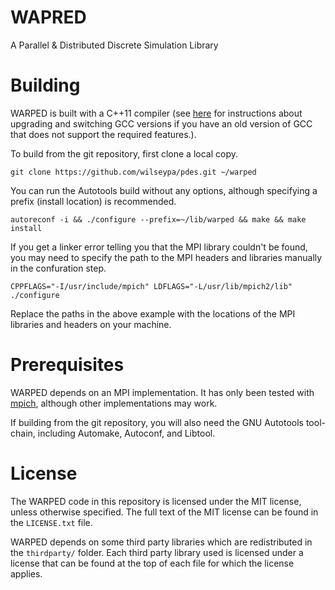 # WAPRED
A Parallel & Distributed Discrete Simulation Library

# Building

WARPED is built with a C++11 compiler (see [here](http://lektiondestages.blogspot.de/2013/05/installing-and-switching-gccg-versions.html) for instructions about upgrading and switching GCC versions if you have an old version of GCC that does not support the required features.).  

To build from the git repository, first clone a local copy.

	git clone https://github.com/wilseypa/pdes.git ~/warped

You can run the Autotools build without any options, although specifying a prefix (install location) is recommended.

	autoreconf -i && ./configure --prefix=~/lib/warped && make && make install

If you get a linker error telling you that the MPI library couldn't be found, you may need to specify the path to the MPI headers and libraries manually in the confuration step.

 	CPPFLAGS="-I/usr/include/mpich" LDFLAGS="-L/usr/lib/mpich2/lib" ./configure

Replace the paths in the above example with the locations of the MPI libraries and headers on your machine. 

# Prerequisites
WARPED depends on an MPI implementation. It has only been tested with [mpich](http://www.mpich.org/), although other implementations may work.

If building from the git repository, you  will also need the GNU Autotools tool-chain, including Automake, Autoconf, and Libtool.


# License
The WARPED code in this repository is licensed under the MIT license, unless otherwise specified. The full text of the MIT license can be found in the `LICENSE.txt` file. 

WARPED depends on some third party libraries which are redistributed in the `thirdparty/` folder. Each third party library used is licensed under a license that can be found at the top of each file for which the license applies.